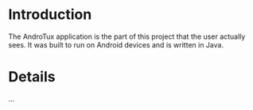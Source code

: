 # Introduction #

The AndroTux application is the part of this project that the user actually sees. It was built to run on Android devices and is written in Java.


# Details #

...